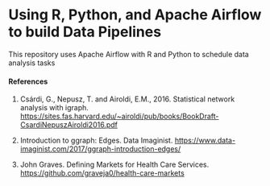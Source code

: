 # Using R, Python, and Apache Airflow to build Data Pipelines 
This repository uses Apache Airflow with R and Python to schedule data analysis tasks







#### References
1. Csárdi, G., Nepusz, T. and Airoldi, E.M., 2016. Statistical network analysis with igraph.
         https://sites.fas.harvard.edu/~airoldi/pub/books/BookDraft-CsardiNepuszAiroldi2016.pdf
         
         
2. Introduction to ggraph: Edges. Data Imaginist. 
         https://www.data-imaginist.com/2017/ggraph-introduction-edges/
         
         
3. John Graves. Defining Markets for Health Care Services.
         https://github.com/graveja0/health-care-markets

